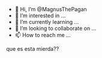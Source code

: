 - 👋 Hi, I’m @MagnusThePagan
- 👀 I’m interested in ...
- 🌱 I’m currently learning ...
- 💞️ I’m looking to collaborate on ...
- 📫 How to reach me ...


que es esta mierda??

<!---
MagnusThePagan/MagnusThePagan is a ✨ special ✨ repository because its `README.md` (this file) appears on your GitHub profile.
You can click the Preview link to take a look at your changes.
--->

